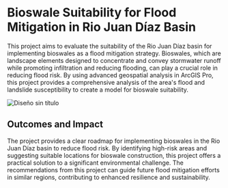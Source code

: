 # Bioswale Suitability for Flood Mitigation in Rio Juan Díaz Basin

This project aims to evaluate the suitability of the Rio Juan Díaz basin for implementing bioswales as a flood mitigation strategy. Bioswales, which are landscape elements designed to concentrate and convey stormwater runoff while promoting infiltration and reducing flooding, can play a crucial role in reducing flood risk. By using advanced geospatial analysis in ArcGIS Pro, this project provides a comprehensive analysis of the area's flood and landslide susceptibility to create a model for bioswale suitability.

![Diseño sin título](https://github.com/geofias/bioswale-flood-mitigation-rio-juan-diaz/assets/89147046/18e8f84f-76ef-4dee-a316-e6c6e7fb82e9)

## Outcomes and Impact
The project provides a clear roadmap for implementing bioswales in the Rio Juan Díaz basin to reduce flood risk. By identifying high-risk areas and suggesting suitable locations for bioswale construction, this project offers a practical solution to a significant environmental challenge. The recommendations from this project can guide future flood mitigation efforts in similar regions, contributing to enhanced resilience and sustainability.
